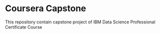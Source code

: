 # Coursera Capstone

This repository contain capstone project of IBM Data Science Professional Certificate Course
